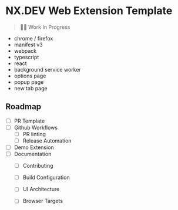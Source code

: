 # NX.DEV Web Extension Template

> 🛑🤚 Work In Progress


- chrome / firefox
- manifest v3
- webpack
- typescript
- react
- background service worker
- options page
- popup page
- new tab page

## Roadmap

- [ ] PR Template
- [ ] Github Workflows
  - [ ] PR linting
  - [ ] Release Automation
- [ ] Demo Extension
- [ ] Documentation
  - [ ] Contributing
  - [ ] Build Configuration
  - [ ] UI Architecture
  - [ ] Browser Targets
  
